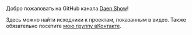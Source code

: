 Добро пожаловать на GitHub канала [Daen Show](https://www.youtube.com/channel/UCVCmgQ27uDnnXUUwDnuM2Vg)!

Здесь можно найти исходники к проектам, показанным в видео.
Также обязательно посетите [мою группу вКонтакте](https://www.vk.com/daenshow).
